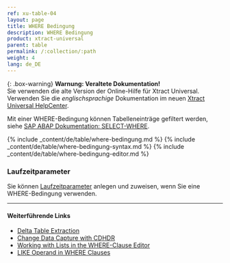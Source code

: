 ```yaml
---
ref: xu-table-04
layout: page
title: WHERE Bedingung
description: WHERE Bedingung
product: xtract-universal
parent: table
permalink: /:collection/:path
weight: 4
lang: de_DE
---
```


{: .box-warning}
**Warnung: Veraltete Dokumentation!** <br>
Sie verwenden die alte Version der Online-Hilfe für Xtract Universal.<br>
Verwenden Sie die *englischsprachige* Dokumentation im neuen [Xtract Universal HelpCenter](https://helpcenter.theobald-software.com/xtract-universal/documentation/introduction/).


Mit einer WHERE-Bedingung können Tabelleneinträge gefiltert werden, siehe [SAP ABAP Dokumentation: SELECT-WHERE](https://help.sap.com/doc/abapdocu_750_index_htm/7.50/de-de/abapwhere.htm).

{% include _content/de/table/where-bedingung.md  %}
{% include _content/de/table/where-bedingung-syntax.md  %}
{% include _content/de/table/where-bedingung-editor.md  %}

### Laufzeitparameter
Sie können [Laufzeitparameter](./edit-runtime-parameters) anlegen und zuweisen, wenn Sie eine WHERE-Bedingung verwenden.


**** 
#### Weiterführende Links

- [Delta Table Extraction](https://kb.theobald-software.com/tables/delta-table-extraction)
- [Change Data Capture with CDHDR](https://kb.theobald-software.com/tables/change-data-capture-with-cdhdr)
- [Working with Lists in the WHERE-Clause Editor](https://kb.theobald-software.com/tables/where-clause-editor-lists)
- [LIKE Operand in WHERE Clauses](https://kb.theobald-software.com/tables/working-with-like-operand-where-clause)